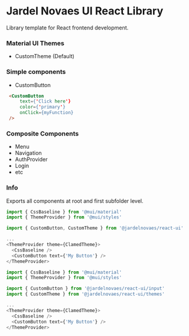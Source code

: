 # Jardel Novaes UI React Library
Library template for React frontend development.

### Material UI Themes
* CustomTheme (Default)

### Simple components

* CustomButton
```html
 <CustomButton
     text={'Click here'}
     color={'primary'}
     onClick={myFunction}
 />
```

### Composite Components
* Menu
* Navigation
* AuthProvider
* Login
* etc


### Info
Exports all components at root and first subfolder level.

```ts
import { CssBaseline } from '@mui/material'
import { ThemeProvider } from '@mui/styles'

import { CustomButton, CustomTheme } from '@jardelnovaes/react-ui'

...
<ThemeProvider theme={ClamedTheme}>
  <CssBaseline />
  <CustomButton text={'My Button'} />
</ThemeProvider>
```

```ts
import { CssBaseline } from '@mui/material'
import { ThemeProvider } from '@mui/styles'

import { CustomButton } from '@jardelnovaes/react-ui/input'
import { CustomTheme } from '@jardelnovaes/react-ui/themes'

...
<ThemeProvider theme={ClamedTheme}>
  <CssBaseline />
  <CustomButton text={'My Button'} />
</ThemeProvider>
```